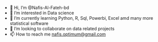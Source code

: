 - 👋 Hi, I’m @Nafis-Al-Fateh-bd
- 👀 I’m interested in Data science
- 🌱 I’m currently learning Python, R, Sql, Powerbi, Excel amd many more statistical software
- 💞️ I’m looking to collaborate on data related projects
- 📫 How to reach me nafis.optimum@gmail.com
<!---
Nafis-Al-Fateh-bd/Nafis-Al-Fateh-bd is a ✨ special ✨ repository because its `README.md` (this file) appears on your GitHub profile.
You can click the Preview link to take a look at your changes.
--->
